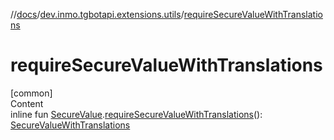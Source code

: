 //[docs](../../index.md)/[dev.inmo.tgbotapi.extensions.utils](index.md)/[requireSecureValueWithTranslations](require-secure-value-with-translations.md)



# requireSecureValueWithTranslations  
[common]  
Content  
inline fun [SecureValue](../dev.inmo.tgbotapi.types.passport.decrypted.abstracts/-secure-value/index.md).[requireSecureValueWithTranslations](require-secure-value-with-translations.md)(): [SecureValueWithTranslations](../dev.inmo.tgbotapi.types.passport.decrypted.abstracts/-secure-value-with-translations/index.md)  



